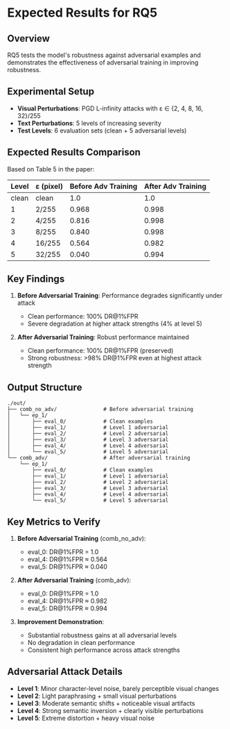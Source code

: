 # Expected Results for RQ5

## Overview

RQ5 tests the model's robustness against adversarial examples and demonstrates the effectiveness of adversarial training in improving robustness.

## Experimental Setup

- **Visual Perturbations**: PGD L-infinity attacks with ε ∈ {2, 4, 8, 16, 32}/255
- **Text Perturbations**: 5 levels of increasing severity
- **Test Levels**: 6 evaluation sets (clean + 5 adversarial levels)

## Expected Results Comparison

Based on Table 5 in the paper:

| Level | ε (pixel) | Before Adv Training | After Adv Training |
| ----- | --------- | ------------------- | ------------------ |
| clean | clean     | 1.0                 | 1.0                |
| 1     | 2/255     | 0.968               | 0.998              |
| 2     | 4/255     | 0.816               | 0.998              |
| 3     | 8/255     | 0.840               | 0.998              |
| 4     | 16/255    | 0.564               | 0.982              |
| 5     | 32/255    | 0.040               | 0.994              |

## Key Findings

1. **Before Adversarial Training**: Performance degrades significantly under attack

   - Clean performance: 100% DR@1%FPR
   - Severe degradation at higher attack strengths (4% at level 5)

2. **After Adversarial Training**: Robust performance maintained
   - Clean performance: 100% DR@1%FPR (preserved)
   - Strong robustness: >98% DR@1%FPR even at highest attack strength

## Output Structure

```
./out/
├── comb_no_adv/               # Before adversarial training
│   └── ep_1/
│       ├── eval_0/            # Clean examples
│       ├── eval_1/            # Level 1 adversarial
│       ├── eval_2/            # Level 2 adversarial
│       ├── eval_3/            # Level 3 adversarial
│       ├── eval_4/            # Level 4 adversarial
│       └── eval_5/            # Level 5 adversarial
└── comb_adv/                  # After adversarial training
    └── ep_1/
        ├── eval_0/            # Clean examples
        ├── eval_1/            # Level 1 adversarial
        ├── eval_2/            # Level 2 adversarial
        ├── eval_3/            # Level 3 adversarial
        ├── eval_4/            # Level 4 adversarial
        └── eval_5/            # Level 5 adversarial
```

## Key Metrics to Verify

1. **Before Adversarial Training** (comb_no_adv):

   - eval_0: DR@1%FPR = 1.0
   - eval_4: DR@1%FPR ≈ 0.564
   - eval_5: DR@1%FPR ≈ 0.040

2. **After Adversarial Training** (comb_adv):

   - eval_0: DR@1%FPR = 1.0
   - eval_4: DR@1%FPR ≈ 0.982
   - eval_5: DR@1%FPR ≈ 0.994

3. **Improvement Demonstration**:
   - Substantial robustness gains at all adversarial levels
   - No degradation in clean performance
   - Consistent high performance across attack strengths

## Adversarial Attack Details

- **Level 1**: Minor character-level noise, barely perceptible visual changes
- **Level 2**: Light paraphrasing + small visual perturbations
- **Level 3**: Moderate semantic shifts + noticeable visual artifacts
- **Level 4**: Strong semantic inversion + clearly visible perturbations
- **Level 5**: Extreme distortion + heavy visual noise

